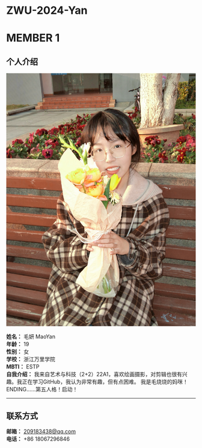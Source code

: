 # ZWU-2024-Yan
# MEMBER 1

## 个人介绍

![团队成员照片](img/照片.JPG)

**姓名：** 毛妍 MaoYan<br>
**年龄：** 19<br>
**性别：** 女<br>
**学校：** 浙江万里学院<br>
**MBTI：** ESTP<br>
**自我介绍：** 我来自艺术与科技（2+2）22A1，喜欢绘画摄影，对剪辑也很有兴趣。我正在学习GitHub，我认为非常有趣，但有点困难。
我是毛烧烧的妈咪！ENDING……第五人格！启动！

---

## 联系方式

**邮箱：** [209183438@qq.com](mailto:209183438@qq.com)<br>
**电话：** +86 18067296846